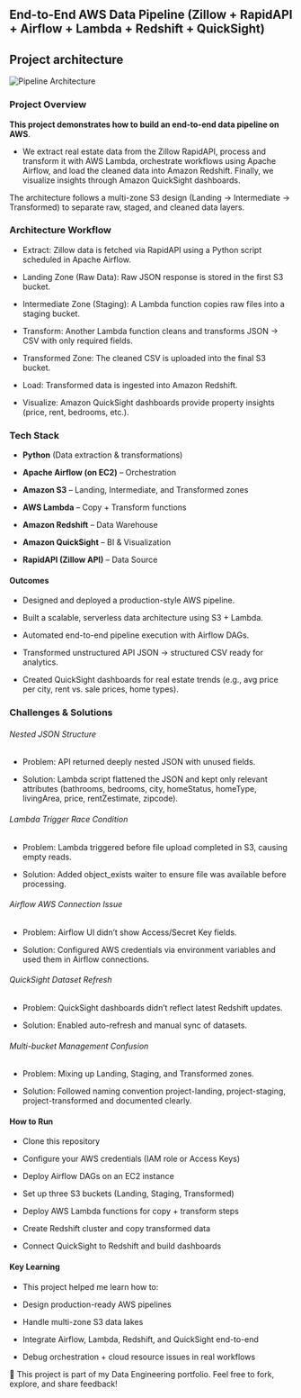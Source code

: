 ## End-to-End AWS Data Pipeline (Zillow + RapidAPI + Airflow + Lambda + Redshift + QuickSight)

## Project architecture

![Pipeline Architecture](https://github.com/user-attachments/assets/7b544852-659d-4d24-ac38-c4ea598eccf2)


### Project Overview


 **This project demonstrates how to build an end-to-end data pipeline on AWS**.

- We extract real estate data from the Zillow RapidAPI, process and transform it with AWS Lambda, orchestrate workflows using Apache Airflow, and load the cleaned data into Amazon Redshift. Finally, we visualize insights through Amazon QuickSight dashboards.

The architecture follows a multi-zone S3 design (Landing → Intermediate → Transformed) to separate raw, staged, and cleaned data layers.

### Architecture Workflow

- Extract: Zillow data is fetched via RapidAPI using a Python script scheduled in Apache Airflow.

- Landing Zone (Raw Data): Raw JSON response is stored in the first S3 bucket.

- Intermediate Zone (Staging): A Lambda function copies raw files into a staging bucket.

- Transform: Another Lambda function cleans and transforms JSON → CSV with only required fields.

- Transformed Zone: The cleaned CSV is uploaded into the final S3 bucket.

- Load: Transformed data is ingested into Amazon Redshift.

- Visualize: Amazon QuickSight dashboards provide property insights (price, rent, bedrooms, etc.).

### Tech Stack

- **Python** (Data extraction & transformations)

- **Apache Airflow (on EC2)** – Orchestration

- **Amazon S3** – Landing, Intermediate, and Transformed zones

- **AWS Lambda** – Copy + Transform functions

- **Amazon Redshift** – Data Warehouse

- **Amazon QuickSight** – BI & Visualization

- **RapidAPI (Zillow API)** – Data Source

#### Outcomes

- Designed and deployed a production-style AWS pipeline.

- Built a scalable, serverless data architecture using S3 + Lambda.

- Automated end-to-end pipeline execution with Airflow DAGs.

- Transformed unstructured API JSON → structured CSV ready for analytics.

- Created QuickSight dashboards for real estate trends (e.g., avg price per city, rent vs. sale prices, home types).

### Challenges & Solutions

###### Nested JSON Structure

- Problem: API returned deeply nested JSON with unused fields.

- Solution: Lambda script flattened the JSON and kept only relevant attributes (bathrooms, bedrooms, city, homeStatus, homeType, livingArea, price, rentZestimate, zipcode).

###### Lambda Trigger Race Condition

- Problem: Lambda triggered before file upload completed in S3, causing empty reads.

- Solution: Added object_exists waiter to ensure file was available before processing.

###### Airflow AWS Connection Issue

- Problem: Airflow UI didn’t show Access/Secret Key fields.

- Solution: Configured AWS credentials via environment variables and used them in Airflow connections.

###### QuickSight Dataset Refresh

- Problem: QuickSight dashboards didn’t reflect latest Redshift updates.

- Solution: Enabled auto-refresh and manual sync of datasets.

###### Multi-bucket Management Confusion

- Problem: Mixing up Landing, Staging, and Transformed zones.

- Solution: Followed naming convention project-landing, project-staging, project-transformed and documented clearly.

#### How to Run

- Clone this repository

- Configure your AWS credentials (IAM role or Access Keys)

- Deploy Airflow DAGs on an EC2 instance

- Set up three S3 buckets (Landing, Staging, Transformed)

- Deploy AWS Lambda functions for copy + transform steps

- Create Redshift cluster and copy transformed data

- Connect QuickSight to Redshift and build dashboards

#### Key Learning

- This project helped me learn how to:

- Design production-ready AWS pipelines

- Handle multi-zone S3 data lakes

- Integrate Airflow, Lambda, Redshift, and QuickSight end-to-end

- Debug orchestration + cloud resource issues in real workflows

🔗 This project is part of my Data Engineering portfolio. Feel free to fork, explore, and share feedback!
